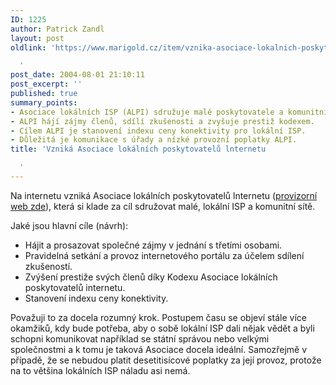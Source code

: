 ```yaml
---
ID: 1225
author: Patrick Zandl
layout: post
oldlink: 'https://www.marigold.cz/item/vznika-asociace-lokalnich-poskytovatelu-lnternetu

  '
post_date: 2004-08-01 21:10:11
post_excerpt: ''
published: true
summary_points:
- Asociace lokálních ISP (ALPI) sdružuje malé poskytovatele a komunitní sítě.
- ALPI hájí zájmy členů, sdílí zkušenosti a zvyšuje prestiž kodexem.
- Cílem ALPI je stanovení indexu ceny konektivity pro lokální ISP.
- Důležitá je komunikace s úřady a nízké provozní poplatky ALPI.
title: 'Vzniká Asociace lokálních poskytovatelů lnternetu

  '
---
```


<p>
Na internetu vzniká Asociace lokálních poskytovatelů lnternetu (<a href="http://www.alpi.cz">provizorní web zde</a>), která si klade za cíl sdružovat malé, lokální ISP a komunitní sítě. </p>

<p>
Jaké jsou hlavní cíle (návrh):</p>

<ul>
<li>Hájit a prosazovat společné zájmy v jednání s třetími osobami.</li>
<li>Pravidelná setkání a provoz internetového portálu za účelem sdílení zkušeností.</li>
<li>Zvýšení prestiže svých členů díky Kodexu Asociace lokálních poskytovatelů internetu.</li>
<li>Stanovení indexu ceny konektivity.</li>
</ul>
<p>
Považuji to za docela rozumný krok. Postupem času se objeví stále více okamžiků, kdy bude potřeba, aby o sobě lokální ISP dali nějak vědět a byli schopni komunikovat například se státní správou nebo velkými společnostmi a k tomu je taková Asociace docela ideální. Samozřejmě v případě, že se nebudou platit desetitisícové poplatky za její provoz, protože na to většina lokálních ISP náladu asi nemá.
</p>